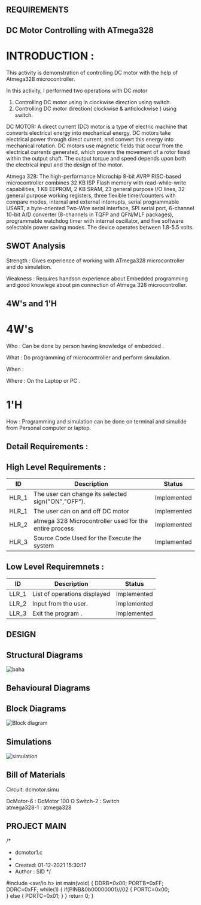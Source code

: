 ## REQUIREMENTS

## DC Motor Controlling with ATmega328

# INTRODUCTION :
This activity is demonstration of controlling DC motor with the help of Atmega328 microcontroller.

In this activity, 
I performed two operations with DC motor
1) Controlling DC motor using in clockwise direction using switch.
2) Controlling DC motor direction( clockwise & anticlockwise ) using switch.

DC MOTOR: 
A direct current (DC) motor is a type of electric machine that converts electrical energy into mechanical energy. DC motors take electrical power through direct current, and convert this energy into mechanical rotation.
DC motors use magnetic fields that occur from the electrical currents generated, which powers the movement of a rotor fixed within the output shaft. The output torque and speed depends upon both the electrical input and the design of the motor.

Atmega 328:
The high-performance Microchip 8-bit AVR® RISC-based microcontroller combines 32 KB ISP Flash memory with read-while-write capabilities, 1 KB EEPROM, 2 KB SRAM, 23 general purpose I/O lines, 32 general purpose working registers, three flexible timer/counters with compare modes, internal and external interrupts, serial programmable USART, a byte-oriented Two-Wire serial interface, SPI serial port, 6-channel 10-bit A/D converter (8-channels in TQFP and QFN/MLF packages), programmable watchdog timer with internal oscillator, and five software selectable power saving modes. The device operates between 1.8-5.5 volts.


## SWOT Analysis

Strength : Gives experience of working with ATmega328 microcontroller and do simulation.

Weakness : Requires handson experience about Embedded programming and good knowlege about pin connection of Atmega 328 microcontroller.

## 4W's and 1'H
# 4W's

Who : Can be done by person having knowledge of embedded .

What : Do programming of microcontroller and perform simulation.

When :

Where : On the Laptop or PC .

# 1'H
How : Programming and simulation can be done on terminal and simulide from Personal computer or laptop.



## Detail Requirements :

## High Level Requirements :
| ID | Description | Status |
| --- | --- | --- |
| HLR_1 | The user can change its selected sign("ON","OFF"). | Implemented |
| HLR_1 | The user can on and off DC motor | Implemented |
| HLR_2	| atmega 328 Microcontroller used for the entire process |  Implemented |
| HLR_3 |	Source Code	Used for the Execute the system |  Implemented |

## Low Level Requiremnets :
| ID | Description | Status |
| --- | --- | --- |
| LLR_1 | List of operations displayed | Implemented |
| LLR_2 | Input from the user. | Implemented |
| LLR_3 |Exit the program . | Implemented |




## DESIGN



## Structural Diagrams
![baha](https://user-images.githubusercontent.com/94374211/144276419-c62fa54c-b274-4149-9f99-888dd9411f0f.jpeg)





## Behavioural Diagrams



## Block Diagrams



![Block diagram](https://user-images.githubusercontent.com/94374211/144266143-72a3151f-1d87-4441-bea2-52d2a7a259fb.jpeg)




## Simulations

![simulation](https://user-images.githubusercontent.com/94374211/144266424-c73a46c8-969d-4898-87b1-de74a400aa6e.jpeg)







## Bill of Materials


Circuit: dcmotor.simu


DcMotor-6 : DcMotor 100 Ω
Switch-2 : Switch   
atmega328-1 : atmega328   


## PROJECT MAIN

/*
 * dcmotor1.c
 *
 * Created: 01-12-2021 15:30:17
 * Author : SID
 */ 


#include <avr/io.h>
int main(void)
{
  DDRB=0x00;
  PORTB=0xFF;
  DDRC=0xFF;
  while(1)
  {
if(PINB&0b00000001)//02
{
PORTC=0x00;   
}
else
{ 
PORTC=0x01; 
}
  }
  return 0;
}





